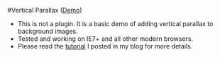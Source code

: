 #Vertical Parallax ([Demo](http://mottie.github.com/Vertical-Parallax/))

* This is not a plugin. It is a basic demo of adding vertical parallax to background images.
* Tested and working on IE7+ and all other modern browsers.
* Please read the [tutorial](http://wowmotty.blogspot.com/2011/04/vertical-parallax.html) I posted in my blog for more details.
